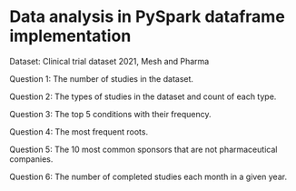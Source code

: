 # Data analysis in PySpark dataframe implementation
Dataset: Clinical trial dataset 2021, Mesh and Pharma

Question 1: The number of studies in the dataset.

Question 2: The types of studies in the dataset and count of each type.

Question 3: The top 5 conditions with their frequency.

Question 4: The most frequent roots.

Question 5: The 10 most common sponsors that are not pharmaceutical companies.

Question 6: The number of completed studies each month in a given year.
